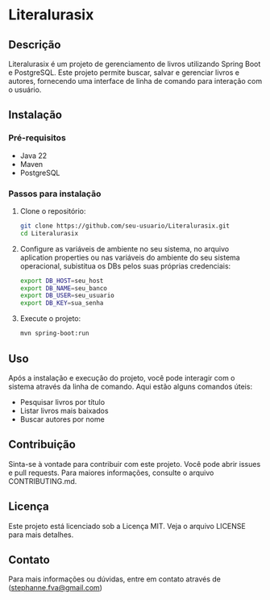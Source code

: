 # Literalurasix

## Descrição
Literalurasix é um projeto de gerenciamento de livros utilizando Spring Boot e PostgreSQL. Este projeto permite buscar, salvar e gerenciar livros e autores, fornecendo uma interface de linha de comando para interação com o usuário.

## Instalação

### Pré-requisitos
- Java 22
- Maven
- PostgreSQL

### Passos para instalação

1. Clone o repositório:
    ```bash
    git clone https://github.com/seu-usuario/Literalurasix.git
    cd Literalurasix
    ```

2. Configure as variáveis de ambiente no seu sistema, no arquivo aplication properties ou nas variáveis do ambiente do seu sistema operacional, subistitua os DBs pelos suas próprias credenciais:
    ```bash
    export DB_HOST=seu_host
    export DB_NAME=seu_banco
    export DB_USER=seu_usuario
    export DB_KEY=sua_senha
    ```

3. Execute o projeto:
    ```bash
    mvn spring-boot:run
    ```

## Uso
Após a instalação e execução do projeto, você pode interagir com o sistema através da linha de comando. Aqui estão alguns comandos úteis:
- Pesquisar livros por título
- Listar livros mais baixados
- Buscar autores por nome

## Contribuição
Sinta-se à vontade para contribuir com este projeto. Você pode abrir issues e pull requests. Para maiores informações, consulte o arquivo CONTRIBUTING.md.

## Licença
Este projeto está licenciado sob a Licença MIT. Veja o arquivo LICENSE para mais detalhes.

## Contato
Para mais informações ou dúvidas, entre em contato através de (stephanne.fva@gmail.com)
